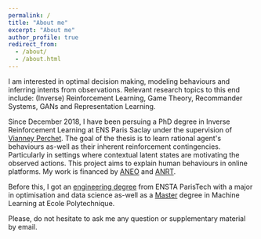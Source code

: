 ```yaml
---
permalink: /
title: "About me"
excerpt: "About me"
author_profile: true
redirect_from: 
  - /about/
  - /about.html
---
```



I am interested in optimal decision making, modeling behaviours and inferring intents from observations. Relevant research topics to this end include: (Inverse) Reinforcement Learning, Game Theory, Recommander Systems, GANs and Representation Learning.  

Since December 2018, I have been persuing a PhD degree in Inverse Reinforcement Learning at ENS Paris Saclay under the supervision of [Vianney Perchet](https://sites.google.com/site/vianneyperchet/). The goal of the thesis is to learn rational agent's behaviours as-well as their inherent reinforcement contingencies. Particularly in settings where contextual latent states are motivating the observed actions. This project aims to explain human behaviours in online platforms. 
My work is financed by [ANEO](https://www.aneo.eu/) and [ANRT](https://www.anrt.asso.fr/fr/le-dispositif-cifre-7844).

Before this, I got an [engineering degree](https://www.ensta-paris.fr/fr/les-parcours-de-specialisation) from ENSTA ParisTech with a major in optimisation and data science as-well as a [Master](https://portail.polytechnique.edu/mathematiquesappliquees/node/365) degree in Machine Learning at Ecole Polytechnique.

Please, do not hesitate to ask me any question or supplementary material by email.
